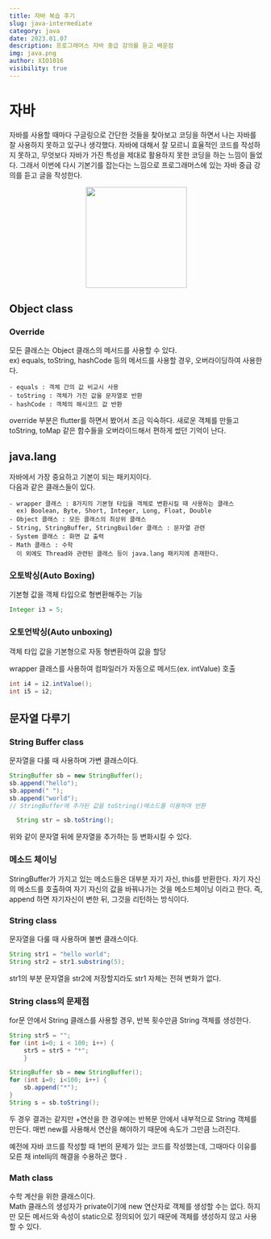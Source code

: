 ```yaml
---
title: 자바 복습 후기
slug: java-intermediate
category: java
date: 2023.01.07
description: 프로그래머스 자바 중급 강의를 듣고 배운점
img: java.png
author: XIO1016
visibility: true
---
```


# 자바
자바를 사용할 때마다 구글링으로 간단한 것들을 찾아보고 코딩을 하면서 나는 자바를 잘 사용하지 못하고 있구나 생각했다.
자바에 대해서 잘 모르니 효율적인 코드를 작성하지 못하고, 무엇보다 자바가 가진 특성을 제대로 활용하지 못한 코딩을 하는 느낌이 들었다.
그래서 이번에 다시 기본기를 잡는다는 느낌으로 프로그래머스에 있는 자바 중급 강의를 듣고 글을 작성한다.
<p align="center">
<img src="/java-intermediate/1.PNG"  width="200">
</p>

## Object class
### Override
모든 클래스는 Object 클래스의 메서드를 사용할 수 있다. 
<br />
ex) equals, toString, hashCode 등의 메서드를 사용할 경우, 오버라이딩하여 사용한다.

````
- equals : 객체 간의 값 비교시 사용
- toString : 객체가 가진 값을 문자열로 반환
- hashCode : 객체의 해시코드 값 반환
````
override 부분은 flutter를 하면서 봤어서 조금 익숙하다. 새로운 객체를 만들고 toString, toMap 같은 함수들을 오버라이드해서 편하게 썼던 기억이 난다.

## java.lang
자바에서 가장 중요하고 기본이 되는 패키지이다.
<br />
다음과 같은 클래스들이 있다.
````
- wrapper 클래스 : 8가지의 기본형 타입을 객체로 변환시킬 때 사용하는 클래스
  ex) Boolean, Byte, Short, Integer, Long, Float, Double
- Object 클래스 : 모든 클래스의 최상위 클래스
- String, StringBuffer, StringBuilder 클래스 : 문자열 관련
- System 클래스 : 화면 값 출력
- Math 클래스 : 수학
  이 외에도 Thread와 관련된 클래스 등이 java.lang 패키지에 존재한다.
````
### 오토박싱(Auto Boxing)
  기본형 값을 객체 타입으로 형변환해주는 기능
````java
Integer i3 = 5;
````

### 오토언박싱(Auto unboxing)

  객체 타입 값을 기본형으로 자동 형변환하여 값을 할당

  wrapper 클래스를 사용하여 컴파일러가 자동으로 메서드(ex. intValue) 호출
````java
int i4 = i2.intValue();
int i5 = i2;      
````

## 문자열 다루기
### String Buffer class
문자열을 다룰 때 사용하며 가변 클래스이다. 
````java
StringBuffer sb = new StringBuffer();
sb.append("hello");
sb.append(" ");
sb.append("world");
// StringBuffer에 추가된 값을 toString()메소드를 이용하여 반환

  String str = sb.toString();
````
위와 같이 문자열 뒤에 문자열을 추가하는 등 변화시킬 수 있다.
### 메소드 체이닝
StringBuffer가 가지고 있는 메소드들은 대부분 자기 자신, this를 반환한다.
자기 자신의 메소드를 호출하여 자기 자신의 값을 바꿔나가는 것을 메소드체이닝 이라고 한다.
즉, append 하면 자기자신이 변한 뒤, 그것을 리턴하는 방식이다.

### String class
문자열을 다룰 때 사용하며 불변 클래스이다.

````java
String str1 = "hello world";
String str2 = str1.substring(5);
````
str1의 부분 문자열을 str2에 저장할지라도 str1 자체는 전혀 변화가 없다.

### String class의 문제점
for문 안에서 String 클래스를 사용할 경우, 반복 횟수만큼 String 객체를 생성한다.
````java
String str5 = "";
for (int i=0; i < 100; i++) {
    str5 = str5 + "*";
    }

StringBuffer sb = new StringBuffer();
for (int i=0; i<100; i++) {
    sb.append("*");
}
String s = sb.toString();

````
두 경우 결과는 같지만 +연산을 한 경우에는 반복문 안에서 내부적으로 String 객체를 만든다. 매번 new를 사용해서 연산을 해야하기 때문에 속도가 그만큼 느려진다.


예전에 자바 코드를 작성할 때 1번의 문제가 있는 코드를 작성했는데, 그때마다 이유를 모른 채
intellij의 해결을 수용하곤 했다 .

### Math class
수학 계산을 위한 클래스이다.
</br>
Math 클래스의 생성자가 private이기에 new 연산자로 객체를 생성할 수는 없다.
하지만 모든 메서드와 속성이 static으로 정의되어 있기 때문에 객체를 생성하지 않고 사용할 수 있다.
